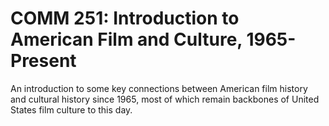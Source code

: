 # COMM 251: Introduction to American Film and Culture, 1965-Present

An introduction to some key connections between American film history and cultural history since 1965, most of which remain backbones of United States film culture to this day.